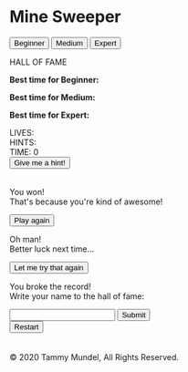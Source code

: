 <!DOCTYPE html>
<html lang="en">

<head>
    <meta charset="UTF-8">
    <meta name="viewport" content="width=device-width, initial-scale=1.0">
    <meta http-equiv="X-UA-Compatible" content="ie=edge">
    <title>Tammy's Minesweeper</title>
    <link rel="stylesheet" href="css/main.css">
    <link href="https://fonts.googleapis.com/css?family=Questrial&display=swap" rel="stylesheet">
</head>

<body onload="initGame()">
    <h1>Mine Sweeper</h1>
    <div class="container">
        <button id="0" class="lvl1 btn" onclick="levelClicked(this)">Beginner</button>
        <button id="1" class="lvl2 btn" onclick="levelClicked(this)">Medium</button>
        <button id="2" class="lvl3 btn" onclick="levelClicked(this)">Expert</button>
        <div id="smiley"></div>
        <div id="hall-fame" class="hall">
            <p>HALL OF FAME</p>
            <p><b>Best time for Beginner:</b>
                <p id="beginner"></p>
            </p>
            <p><b>Best time for Medium:</b>
                <p id="medium"></p>
            </p>
            <p><b>Best time for Expert:</b>
                <p id="expert"></p>
            </p>
        </div>
        <div class="lives">LIVES:</div>
        <div id="hints" class="hints">HINTS:</div>
        <div class="clock">TIME: 0</div>
        <button id="hint-btn" class="btn" onclick="giveHint(this)">Give me a hint!</button>
    </div>
    <table>
        <tbody class="board"></tbody>
    </table>
    <div id="modalwin" class="modal">
        <p class="message">You won! <br>That's because you're kind of awesome!</p>
        <button class="btn" onclick="restart(this)">Play again</button>
    </div>
    </div>
    <div id="modalfail" class="modal">
        <p class="message">Oh man! <br>Better luck next time...</p>
        <button class="btn" onclick="restart(this)">Let me try that again</button>
    </div>
    </div>
    <div id="modalscore" class="modal">
        <p class="message">You broke the record! <br>Write your name to the hall of fame:</p>
        <div class="options">
            <input type="text" name="enter" class="enter" id="best-score" value="" />
            <button class="btn" onclick="savePrintUser(this)">Submit</button>
        </div>
    </div>
    <div><button id="restart" class="btn restart" onclick="restart(this)">Restart</button></div>
    <br>
    <br>
    <footer>© 2020 Tammy Mundel, All Rights Reserved.</footer>
    <script src="js/main.js"></script>
</body>

</html>
